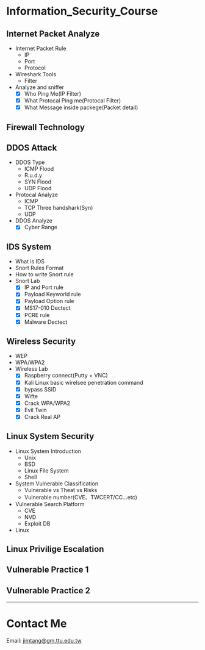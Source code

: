 # Information_Security_Course

## Internet Packet Analyze
* Internet Packet Rule
  - IP
  - Port
  - Protocol
* Wireshark Tools
  - Filter
* Analyze and sniffer
  - [x] Who Ping Me(IP Filter)
  - [x] What Protocal Ping me(Protocal Filter)
  - [x] What Message inside packege(Packet detail)

## Firewall Technology

## DDOS Attack
  * DDOS Type
    - ICMP Flood
    - R.u.d.y
    - SYN Flood
    - UDP Flood
  * Protocal Analyze
    - ICMP
    - TCP Three handshark(Syn)
    - UDP
  * DDOS Analyze
    - [x] Cyber Range
## IDS System
  * What is IDS
  * Snort Rules Format
  * How to write Snort rule
  * Snort Lab
    - [x] IP and Port rule
    - [x] Payload Keyworld rule
    - [x] Payload Option rule
    - [x] MS17-010 Dectect
    - [x] PCRE rule
    - [x] Malware Dectect
## Wireless Security
  * WEP
  * WPA/WPA2
  * Wireless Lab
    - [x] Raspberry connect(Putty + VNC)
    - [x] Kali Linux basic wirelsee penetration command
    - [x] bypass SSID
    - [x] Wifte
    - [x] Crack WPA/WPA2
    - [x] Evil Twin
    - [x] Crack Real AP
## Linux System Security
  * Linux System Introduction
    - Unix
    - BSD
    - Linux File System
    - Shell
  * System Vulnerable Classification
    - Vulnerable vs Theat vs Risks
    - Vulnerable number(CVE、TWCERT/CC...etc)
  * Vulnerable Search Platform
    - CVE
    - NVD
    - Exploit DB
  * Linux 
## Linux Privilige Escalation

## Vulnerable Practice 1

## Vulnerable Practice 2


---------------------------------

# Contact Me
Email: jimtang@gm.ttu.edu.tw
